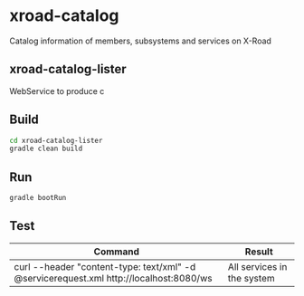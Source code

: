 # xroad-catalog
Catalog information of members, subsystems and services on X-Road

## xroad-catalog-lister

WebService to produce c

## Build
```sh
cd xroad-catalog-lister
gradle clean build
```

## Run
```sh
gradle bootRun
```

## Test

| Command  |     Result  |
|----------|-------------|
| curl --header "content-type: text/xml" -d @servicerequest.xml http://localhost:8080/ws |  All services in the system |




